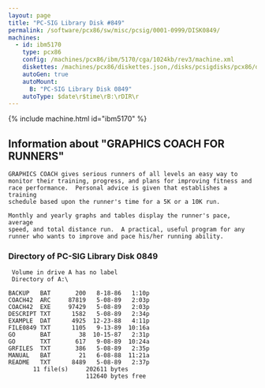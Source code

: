 ```yaml
---
layout: page
title: "PC-SIG Library Disk #849"
permalink: /software/pcx86/sw/misc/pcsig/0001-0999/DISK0849/
machines:
  - id: ibm5170
    type: pcx86
    config: /machines/pcx86/ibm/5170/cga/1024kb/rev3/machine.xml
    diskettes: /machines/pcx86/diskettes.json,/disks/pcsigdisks/pcx86/diskettes.json
    autoGen: true
    autoMount:
      B: "PC-SIG Library Disk 0849"
    autoType: $date\r$time\rB:\rDIR\r
---
```


{% include machine.html id="ibm5170" %}

## Information about "GRAPHICS COACH FOR RUNNERS"

    GRAPHICS COACH gives serious runners of all levels an easy way to
    monitor their training, progress, and plans for improving fitness and
    race performance.  Personal advice is given that establishes a training
    schedule based upon the runner's time for a 5K or a 10K run.
    
    Monthly and yearly graphs and tables display the runner's pace, average
    speed, and total distance run.  A practical, useful program for any
    runner who wants to improve and pace his/her running ability.

### Directory of PC-SIG Library Disk 0849

     Volume in drive A has no label
     Directory of A:\

    BACKUP   BAT       200   8-18-86   1:10p
    COACH42  ARC     87819   5-08-89   2:03p
    COACH42  EXE     97429   5-08-89   2:03p
    DESCRIPT TXT      1582   5-08-89   2:34p
    EXAMPLE  DAT      4925  12-23-88   4:11p
    FILE0849 TXT      1105   9-13-89  10:16a
    GO       BAT        38  10-15-87   2:31p
    GO       TXT       617   9-08-89  10:24a
    GRFILES  TXT       386   5-08-89   2:35p
    MANUAL   BAT        21   6-08-88  11:21a
    README   TXT      8489   5-08-89   2:37p
           11 file(s)     202611 bytes
                          112640 bytes free
